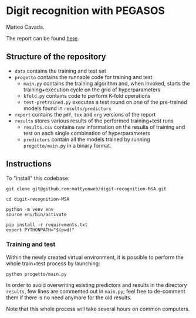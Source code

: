 # Digit recognition with PEGASOS

Matteo Cavada.

The report can be found [here](https://github.com/mattyonweb/digit-recognition-MSA/blob/master/report/report.pdf).

## Structure of the repository

- `data` contains the training and test set
- `progetto` contains the runnable code for training and test
  - `main.py` contains the training algorithm and, when invoked, starts the training+execution cycle on the grid of hyperparameters
  - `kfold.py` contains code to perform K-fold operations
  - `test-pretrained.py` executes a test round on one of the pre-trained models found in `results/predictors` 
- `report` contains the `pdf`, `tex` and `org` versions of the report
- `results` stores various results of the performed training+test runs
  - `results.csv` contains raw information on the results of training and test on each single combination of hyperparameters
  - `predictors` contain all the models trained by running `progetto/main.py` in a binary format.

## Instructions

To "install" this codebase:

```
git clone git@github.com:mattyonweb/digit-recognition-MSA.git

cd digit-recognition-MSA

python -m venv env
source env/bin/activate

pip install -r requirements.txt
export PYTHONPATH="$(pwd)"
```

### Training and test

Within the newly created virtual environment, it is possible to perform the whole train+test process by launching:

```
python progetto/main.py
```

In order to avoid overwriting existing predictors and results in the directory `results`, few lines are commented out in `main.py`; feel free to de-comment them if there is no need anymore for the old results.

Note that this whole process will take several hours on common computers.
